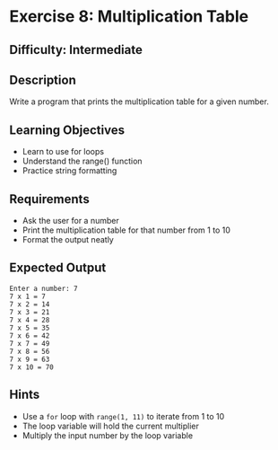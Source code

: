 # Exercise 8: Multiplication Table

## Difficulty: Intermediate

## Description
Write a program that prints the multiplication table for a given number.

## Learning Objectives
- Learn to use for loops
- Understand the range() function
- Practice string formatting

## Requirements
- Ask the user for a number
- Print the multiplication table for that number from 1 to 10
- Format the output neatly

## Expected Output
```
Enter a number: 7
7 x 1 = 7
7 x 2 = 14
7 x 3 = 21
7 x 4 = 28
7 x 5 = 35
7 x 6 = 42
7 x 7 = 49
7 x 8 = 56
7 x 9 = 63
7 x 10 = 70
```

## Hints
- Use a `for` loop with `range(1, 11)` to iterate from 1 to 10
- The loop variable will hold the current multiplier
- Multiply the input number by the loop variable
